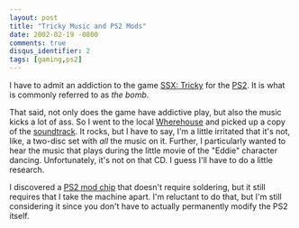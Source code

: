 ```yaml
---
layout: post
title: "Tricky Music and PS2 Mods"
date: 2002-02-19 -0800
comments: true
disqus_identifier: 2
tags: [gaming,ps2]
---
```

I have to admit an addiction to the game [SSX:
Tricky](http://www.ea.com/easportsbig/games/ssxtricky/home.jsp) for the
[PS2](http://www.amazon.com/exec/obidos/ASIN/B00005RT08/mhsvortex). It
is what is commonly referred to as *the bomb*.
 
 That said, not only does the game have addictive play, but also the
music kicks a lot of ass. So I went to the local
[Wherehouse](http://www.wherehousemusic.com/) and picked up a copy of
the
[soundtrack](http://www.amazon.com/exec/obidos/ASIN/B00005Y1YG/mhsvortex).
It rocks, but I have to say, I'm a little irritated that it's not, like,
a two-disc set with *all* the music on it. Further, I particularly
wanted to hear the music that plays during the little movie of the
"Eddie" character dancing. Unfortunately, it's not on that CD. I guess
I'll have to do a little research.
 
 I discovered a [PS2 mod chip](http://www.gamegizmo.com/v5mod.html) that
doesn't require soldering, but it still requires that I take the machine
apart. I'm reluctant to do that, but I'm still considering it since you
don't have to actually permanently modify the PS2 itself.
